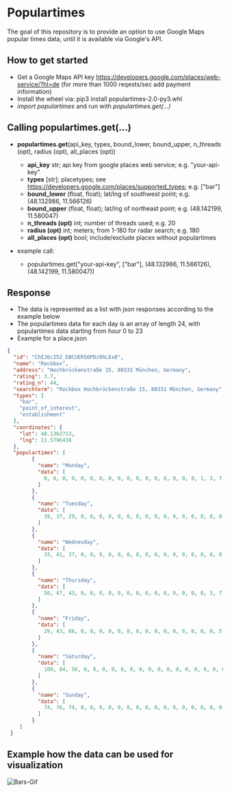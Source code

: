 # Populartimes
The goal of this repository is to provide an option to use Google Maps popular times data, until it is available via Google's API.

## How to get started
+ Get a Google Maps API key https://developers.google.com/places/web-service/?hl=de (for more than 1000 reqests/sec add payment information)
+ Install the wheel via: pip3 install populartimes-2.0-py3.whl
+ *import populartimes* and run with *populartimes.get(...)*


## Calling populartimes.get(...)
+ **populartimes.get**(api_key, types, bound_lower, bound_upper, n_threads (opt), radius (opt), all_places (opt))
    + **api_key** str; api key from google places web service; e.g. "your-api-key"
    + **types** [str]; placetypes; see https://developers.google.com/places/supported_types; e.g. ["bar"]
    + **bound_lower** (float, float); lat/lng of southwest point; e.g. (48.132986, 11.566126)
    + **bound_upper** (float, float); lat/lng of northeast point; e.g. (48.142199, 11.580047)
    + **n_threads (opt)** int; number of threads used; e.g. 20
    + **radius (opt)** int; meters; from 1-180 for radar search; e.g. 180
    + **all_places (opt)** bool; include/exclude places without populartimes

+ example call:
    + populartimes.get("your-api-key", ["bar"], (48.132986, 11.566126), (48.142199, 11.580047))

## Response
+ The data is represented as a list with json responses according to the example below
+ The populartimes data for each day is an array of length 24, with populartimes data starting from hour 0 to 23
+ Example for a place.json
```json
{
  "id": "ChIJ6cI52_EBCUER56PDz9hLEx0",
  "name": "Rockbox",
  "address": "Hochbrückenstraße 15, 80331 München, Germany",
  "rating": 3.7,
  "rating_n": 44,
  "searchterm": "Rockbox Hochbrückenstraße 15, 80331 München, Germany",
  "types": [
    "bar",
    "point_of_interest",
    "establishment"
  ],
  "coordinates": {
    "lat": 48.1362713,
    "lng": 11.5796438
  },
  "populartimes": [
        {
          "name": "Monday",
          "data": [
            0, 0, 0, 0, 0, 0, 0, 0, 0, 0, 0, 0, 0, 0, 0, 0, 0, 1, 3, 7, 13, 21, 29, 37
          ]
        },
        {
          "name": "Tuesday",
          "data": [
            39, 37, 29, 0, 0, 0, 0, 0, 0, 0, 0, 0, 0, 0, 0, 0, 0, 0, 0, 5, 15, 19, 13, 17
          ]
        },
        {
          "name": "Wednesday",
          "data": [
            33, 41, 37, 0, 0, 0, 0, 0, 0, 0, 0, 0, 0, 0, 0, 0, 0, 0, 0, 5, 15, 31, 45, 50
          ]
        },
        {
          "name": "Thursday",
          "data": [
            50, 47, 43, 0, 0, 0, 0, 0, 0, 0, 0, 0, 0, 0, 0, 0, 0, 3, 7, 11, 13, 15, 21, 25
          ]
        },
        {
          "name": "Friday",
          "data": [
            29, 43, 66, 0, 0, 0, 0, 0, 0, 0, 0, 0, 0, 0, 0, 0, 0, 0, 5, 13, 19, 29, 52, 84
          ]
        },
        {
          "name": "Saturday",
          "data": [
            100, 84, 56, 0, 0, 0, 0, 0, 0, 0, 0, 0, 0, 0, 0, 0, 0, 0, 0, 7, 29, 66, 92, 88
          ]
        },
        {
          "name": "Sunday",
          "data": [
            74, 76, 74, 0, 0, 0, 0, 0, 0, 0, 0, 0, 0, 0, 0, 0, 0, 0, 0, 0, 0, 0, 0, 0
          ]
        }
    ]
 }
 ```

 ## Example how the data can be used for visualization
 ![Bars-Gif](/content/bars_visualization.gif "Bars Munich,Berlin,Barcelona, London")
